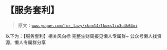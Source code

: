 # 【服务套利】

> 原文：[`www.yuque.com/for_lazy/xkrm14/tkwxs1ix3u4k64mi`](https://www.yuque.com/for_lazy/xkrm14/tkwxs1ix3u4k64mi)

<ne-p id="uee6b04c7" data-lake-id="uee6b04c7"><ne-text id="ufef9a52a">以下为：【服务套利】相关风向标</ne-text></ne-p> <ne-p id="u62981ee3" data-lake-id="u62981ee3"><ne-text id="u6fac0f64">完整生财周报见懒人专属群~</ne-text></ne-p> <ne-p id="uef1f8a6b" data-lake-id="uef1f8a6b"><ne-text id="u7116d963">公众号懒人找资源，懒人专属群分享</ne-text></ne-p>
